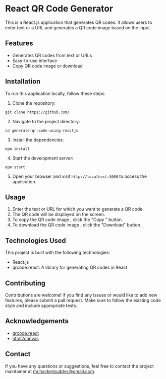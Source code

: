 # React QR Code Generator

This is a React.js application that generates QR codes. It allows users to enter text or a URL and generates a QR code image based on the input.

## Features

- Generates QR codes from text or URLs
- Easy-to-use interface
- Copy QR code image or download

## Installation

To run this application locally, follow these steps:

1. Clone the repository:

```shell
git clone https://github.com/
```

2. Navigate to the project directory:

```shell
cd generate-qr-code-using-reactjs
```

3. Install the dependencies:

```shell
npm install
```

4. Start the development server:

```shell
npm start
```

5. Open your browser and visit `http://localhost:3000` to access the application.

## Usage

1. Enter the text or URL for which you want to generate a QR code.
2. The QR code will be displayed on the screen.
3. To copy the QR code image , click the "Copy " button.
4. To download the QR code image , click the "Download" button.


## Technologies Used

This project is built with the following technologies:

- React.js
- qrcode.react: A library for generating QR codes in React

## Contributing

Contributions are welcome! If you find any issues or would like to add new features, please submit a pull request. Make sure to follow the existing code style and include appropriate tests.



## Acknowledgements

- [qrcode.react](https://www.npmjs.com/package/qrcode.react)
- [html2canvas](https://www.npmjs.com/package/html2canvas)

## Contact

If you have any questions or suggestions, feel free to contact the project maintainer at [mr.hackerbuddys@gmail.com](mailto:mr.hackerbuddys@gmail.com).
